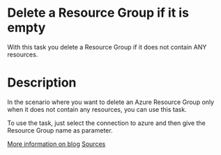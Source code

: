 # Delete a Resource Group if it is empty

With this task you delete a Resource Group if it does not contain ANY resources.

# Description

In the scenario where you want to delete an Azure Resource Group only when it does not contain any resources, you can use this task.

To use the task, just select the connection to azure and then give the Resource Group name as parameter.

[More information on blog](https://blog.olandese.nl/2016/12/19/vsts-task-delete-resource-group-if-empty/)
[Sources](https://github.com/XpiritBV/Xpirit.Vsts.DeleteResourceGroupIfEmpty)

